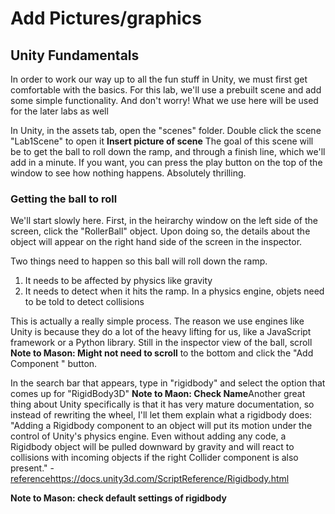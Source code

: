 # Add Pictures/graphics
## Unity Fundamentals
In order to work our way up to all the fun stuff in Unity, we must first get comfortable with the basics. For this lab, we'll use a prebuilt scene and add some simple functionality. And don't worry! What we use here will be used for the later labs as well

In Unity, in the assets tab, open the "scenes" folder. Double click the scene "Lab1Scene" to open it
**Insert picture of scene**
The goal of this scene will be to get the ball to roll down the ramp, and through a finish line, which we'll add in a minute.
If you want, you can press the play button on the top of the window to see how nothing happens. Absolutely thrilling.

### Getting the ball to roll
We'll start slowly here. First, in the heirarchy window on the left side of the screen, click the "RollerBall" object. Upon doing so, the details about the object will appear on the right hand side of the screen in the inspector.

Two things need to happen so this ball will roll down the ramp. 
  1. It needs to be affected by physics like gravity
  2. It needs to detect when it hits the ramp. In a physics engine, objets need to be told to detect collisions

This is actually a really simple process. The reason we use engines like Unity is because they do a lot of the heavy lifting for us, like a JavaScript framework or a Python library. Still in the inspector view of the ball, scroll **Note to Mason: Might not need to scroll** to the bottom and click the "Add Component " button.

In the search bar that appears, type in "rigidbody" and select the option that comes up for "RigidBody3D" **Note to Maon: Check Name**Another great thing about Unity specifically is that it has very mature documentation, so instead of rewriting the wheel, I'll let them explain what a rigidbody does: "Adding a Rigidbody component to an object will put its motion under the control of Unity's physics engine. Even without adding any code, a Rigidbody object will be pulled downward by gravity and will react to collisions with incoming objects if the right Collider component is also present." - [reference](https://docs.unity3d.com/ScriptReference/Rigidbody.html)https://docs.unity3d.com/ScriptReference/Rigidbody.html

**Note to Mason: check default settings of rigidbody**
